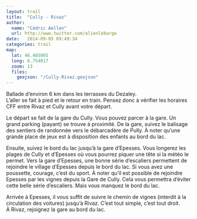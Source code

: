 ```yaml
---
layout: trail
title:  "Cully - Rivaz"
author:
  name: "Cédric Aellen"
  url: http://www.twitter.com/alienlebarge
date:   2014-09-05 09:49:34
categories: trail
map:
  lat: 46.485065
  long: 6.754017
  zoom: 13
  files:
    geojson: "/Cully-Rivaz.geojson"
---
```


Ballade d’environ 6 km dans les terrasses du Dezaley.  
L’aller se fait à pied et le retour en train. Pensez donc à vérifier les horaires CFF entre Rivaz et Cully avant votre départ.

Le départ se fait de la gare du Cully. Vous pouvez parcer à la gare. Un grand parking (payant) se trouve à proximité.
De la gare, suivez le balisage des sentiers de randonnée vers le débarcadère de Pully. À noter qu’une grande place de jeux est à disposition des enfants au bord du lac.

Ensuite, suivez le bord du lac jusqu’à la gare d’Epesses. Vous longerez les plages de Cully et d’Epesses où vous pourrez piquer une tête si la météo le permet. Vers la gare d’Epesses, une bonne série d’escaliers permettent de rejoindre le village d’Epesses depuis le bord du lac. Si vous avez une poussette, courage, c’est du sport.
À noter qu’il est possible de rejoindre Epesses par les vignes depuis la Gare de Cully. Cela vous permettra d’éviter cette belle série d’escaliers. Mais vous manquez le bord du lac.

Arrivée à Epesses, il vous suffit de suivre le chemin de vignes (interdit à la circulation des voitures) jusqu’à Rivaz. C’est tout simple, c’est tout droit.  
À Rivaz, rejoignez la gare au bord du lac.

